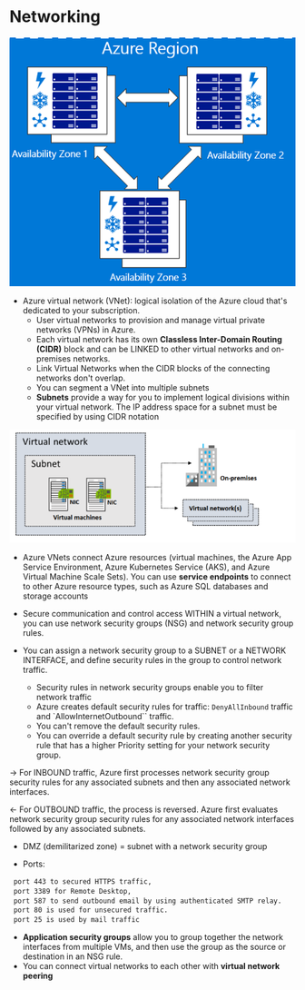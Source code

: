 # Networking


![Region aozne](https://github.com/dejanu/az104/blob/main/src/regions_zone.PNG)

* Azure virtual network  (VNet): logical isolation of the Azure cloud that's dedicated to your subscription.
  - User virtual networks to provision and manage virtual private networks (VPNs) in Azure.
  - Each virtual network has its own **Classless Inter-Domain Routing (CIDR)** block and can be LINKED to other virtual networks and on-premises networks.
  - Link Virtual Networks when the CIDR blocks of the connecting networks don't overlap.
  - You can segment a VNet into multiple subnets
  - **Subnets** provide a way for you to implement logical divisions within your virtual network. The IP address space for a subnet must be specified by using CIDR notation

![virtual networks](https://github.com/dejanu/az104/blob/main/src/virtual_networks.png)

*  Azure VNets connect Azure resources  (virtual machines, the Azure App Service Environment, Azure Kubernetes Service (AKS), and Azure Virtual Machine Scale Sets). You can use **service endpoints** to connect to other Azure resource types, such as Azure SQL databases and storage accounts

* Secure communication and control access WITHIN a virtual network, you can use network security groups (NSG) and network security group rules.
* You can assign a network security group to a SUBNET or a NETWORK INTERFACE, and define security rules in the group to control network traffic.
    - Security rules in network security groups enable you to filter network traffic
    - Azure creates default security rules for traffic:  `DenyAllInbound` traffic and `AllowInternetOutbound`` traffic.
    - You can't remove the default security rules.
    - You can override a default security rule by creating another security rule that has a higher Priority setting for your network security group.


-> For INBOUND traffic, Azure first processes network security group security rules for any associated subnets and then any associated network interfaces.


<- For OUTBOUND traffic, the process is reversed. Azure first evaluates network security group security rules for any associated network interfaces followed by any associated subnets.



* DMZ (demilitarized zone) = subnet with a network security group

* Ports:
```bash
 port 443 to secured HTTPS traffic, 
 port 3389 for Remote Desktop,  
 port 587 to send outbound email by using authenticated SMTP relay. 
 port 80 is used for unsecured traffic. 
 port 25 is used by mail traffic
```

* **Application security groups** allow you to group together the network interfaces from multiple VMs, and then use the group as the source or destination in an NSG rule.
* You can connect virtual networks to each other with **virtual network peering**
